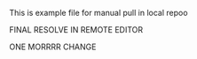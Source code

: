 This is example file for manual pull in local repoo

FINAL RESOLVE IN REMOTE EDITOR


ONE MORRRR CHANGE
